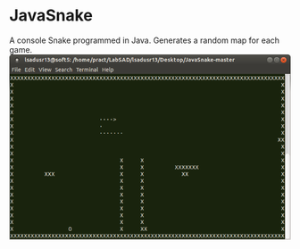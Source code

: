 # JavaSnake
A console Snake programmed in Java.
Generates a random map for each game.
![Image of Snake](/snake.png)
